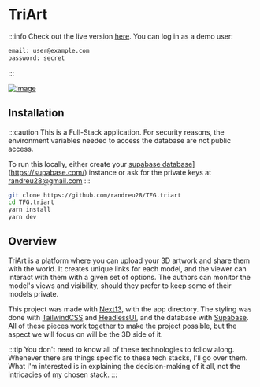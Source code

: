 # TriArt

:::info
Check out the live version [here](https://tfg-triart.vercel.app/). You can log in as a demo user:

```bash
email: user@example.com
password: secret
```

:::

[![image](/img/triart.png)](https://tfg-triart.vercel.app/)

## Installation

:::caution
This is a Full-Stack application. For security reasons, the environment variables needed to access the database are not public access.

To run this locally, either create your [supabase database](https://supabase.com/)](https://supabase.com/) instance or ask for the private keys at randreu28@gmail.com
:::

```bash
git clone https://github.com/randreu28/TFG.triart
cd TFG.triart
yarn install
yarn dev
```

## Overview

TriArt is a platform where you can upload your 3D artwork and share them with the world. It creates unique links for each model, and the viewer can interact with them with a given set of options. The authors can monitor the model's views and visibility, should they prefer to keep some of their models private.

This project was made with [Next13](https://nextjs.org/), with the app directory. The styling was done with [TailwindCSS](https://tailwindcss.com/) and [HeadlessUI](https://headlessui.com/), and the database with [Supabase](https://supabase.com/). All of these pieces work together to make the project possible, but the aspect we will focus on will be the 3D side of it.

:::tip
You don't need to know all of these technologies to follow along. Whenever there are things specific to these tech stacks, I'll go over them. What I'm interested is in explaining the decision-making of it all, not the intricacies of my chosen stack.
:::
